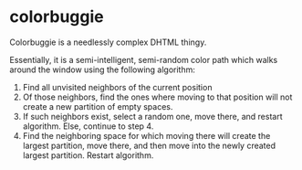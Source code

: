 # colorbuggie
Colorbuggie is a needlessly complex DHTML thingy.

Essentially, it is a semi-intelligent, semi-random color path which walks around the window using the following algorithm:

1. Find all unvisited neighbors of the current position
2. Of those neighbors, find the ones where moving to that position will not create a new partition of empty spaces.
3. If such neighbors exist, select a random one, move there, and restart algorithm. Else, continue to step 4.
4. Find the neighboring space for which moving there will create the largest partition, move there, and then move into the newly created largest partition. Restart algorithm.
